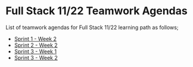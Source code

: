 # Full Stack 11/22 Teamwork Agendas

List of teamwork agendas for Full Stack 11/22  learning path as follows;

- [Sprint 1 - Week 2](./tw-001-student.pdf)
- [Sprint 2 - Week 2](./tw-002-student.pdf)
- [Sprint 3 - Week 1](./tw-003-student.pdf)
- [Sprint 3 - Week 2](./tw-004-student.pdf)
